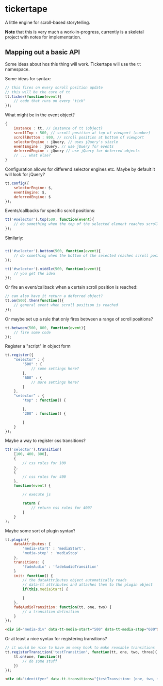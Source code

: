 tickertape
===========

A little engine for scroll-based storytelling.

**Note** that this is very much a work-in-progress, currently is a skeletal project with notes for implementation. 

Mapping out a basic API
------------------------

Some ideas about hos this thing will work. Tickertape will use the `tt` namespace.

Some ideas for syntax:


```js
// this fires on every scroll position update
// this will be the core of tt
tt.ticker(function(event){
	// code that runs on every "tick"
});

```

What might be in the event object?

```js
{
	instance : tt, // instance of tt (object)
	scrollTop : 500, // scroll position at top of viewport (number)
	scrollBottom : 800, // scroll position at bottom of viewport
	selectorEngine : jQuery, // uses jQuery's sizzle
	eventEngine : jQuery, // use jQuery for events
	deferredEngine : jQuery // use jQuery for deferred objects
	// ... what else?
}
```

Configuration allows for differend selector engines etc. Maybe by default it will look for jQuery?

```js
tt.config({
	selectorEngine: $,
	eventEngine: $,
	deferredEngine: $
});

```


Events/callbacks for specific scroll positions:

```js
tt('#selector').top(500, function(event){
	// do something when the top of the selected element reaches scroll position 500
});

```

Similarly:

```js

tt('#selector').bottom(500, function(event){
	// do something when the bottom of the selected reaches scroll position 500
});

tt('#selector').middle(500, function(event){
	// you get the idea
});

```

Or fire an event/callback when a certain scroll position is reached:

```js
// can also have it return a deferred object?
tt.on(500).then(function(){
	// general event when scroll position is reached
});

```

Or maybe set up a rule that only fires between a range of scroll positions?

```js
tt.between(500, 800, function(event){
	// fire some code
});

```


Register a "script" in object form

```js
tt.register({
	"selector" : {
		"500" : {
			// some settings here?
		},
		"600" : {
			// more settings here?
		}
	},
	"selector" : {
		"top" : function() {

		},
		"200" : function() {

		}
	}
});

```

Maybe a way to register css transitions?

```js
tt('selector').transition(
	[100, 400, 800],
	{
		// css rules for 100
	},
	{
		// css rules for 400
	},
	function(event) {

		// execute js

		return {
			// return css rules for 400?
		}
	}
);

```

Maybe some sort of plugin syntax?

```js
tt.plugin({
	dataAttributes: {
		'media-start' : 'mediaStart',
		'media-stop' : 'mediaStop'
	},
	transitions: {
		'fadeAudio' : 'fadeAudioTransition'
	}
	init: function() {
		// the dataAttributes object automatically reads 
		// data-tt attributes and attaches them to the plugin object
		if(this.mediaStart) {

		}
	},
	fadeAudioTransition: function(tt, one, two) {
		// a transition definition
	}
});

```

```html
<div id="media-div" data-tt-media-start="500" data-tt-media-stop="600"></div>

```

Or at least a nice syntax for registering transitions?

```js
// it would be nice to have an easy hook to make reusable transitions
tt.registerTransition('testTransition', function(tt, one, two, three){
	tt.on(one, function(){
		// do some stuff
	})
});

```

```html
<div id="identifyer" data-tt-transitions="{testTransition: [one, two, three]}"></div>

```
